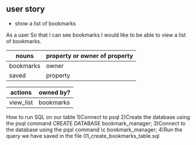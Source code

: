 ## user story
- show a list of bookmarks

As a user
So that I can see bookmarks
I would like to be able to view a list of bookmarks.


nouns | property or owner of property
----- | -----------------------------
bookmarks | owner
saved | property



actions | owned by?
------- | ---------
view_list | bookmarks


How to run SQL on our table
 1)Connect to psql
 2)Create the database using the psql command CREATE DATABASE bookmark_manager;
 3)Connect to the database using the pqsl command \c bookmark_manager;
 4)Run the query we have saved in the file 01_create_bookmarks_table.sql
